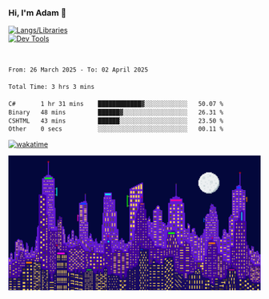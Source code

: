 ### Hi, I'm Adam 👋

[![Langs/Libraries](https://skillicons.dev/icons?i=cs,dotnet,js,css,html,sass,ts,jquery,bootstrap)](https://skillicons.dev)
<br/>
[![Dev Tools](https://skillicons.dev/icons?i=git,github,githubactions,visualstudio)](https://skillicons.dev)

<br/>

<!--START_SECTION:waka-->

```txt
From: 26 March 2025 - To: 02 April 2025

Total Time: 3 hrs 3 mins

C#       1 hr 31 mins    ████████████▓░░░░░░░░░░░░   50.07 %
Binary   48 mins         ██████▓░░░░░░░░░░░░░░░░░░   26.31 %
CSHTML   43 mins         ██████░░░░░░░░░░░░░░░░░░░   23.50 %
Other    0 secs          ░░░░░░░░░░░░░░░░░░░░░░░░░   00.11 %
```

<!--END_SECTION:waka-->

[![wakatime](https://wakatime.com/badge/user/2234bda2-efd3-47c5-8724-79108edfe9aa.svg)](https://wakatime.com/@2234bda2-efd3-47c5-8724-79108edfe9aa)

![Pixelated city at night](./media/city.gif)
